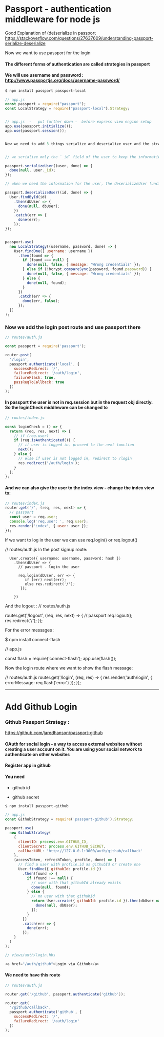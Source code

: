 # Passport - authentication middleware for node js

Good Explanation of (de)serialize in passport
https://stackoverflow.com/questions/27637609/understanding-passport-serialize-deserialize




Now we want to use passport for the login 
#### The different forms of authentication are called strategies in passport

#### We will use username and password : http://www.passportjs.org/docs/username-password/

```bash
$ npm install passport passport-local
```

```js
// app.js
const passport = require("passport");
const LocalStrategy = require("passport-local").Strategy;


// app.js  -   put further down -  before express view engine setup
app.use(passport.initialize());
app.use(passport.session());


Now we need to add 3 things serialize and deserialize user and the strategy


// we serialize only the `_id` field of the user to keep the information stored minimum

passport.serializeUser((user, done) => {
  done(null, user._id);
});

// when we need the information for the user, the deserializeUser function is called with the id that we previously serialized to fetch the user from the database

passport.deserializeUser((id, done) => {
  User.findById(id)
    .then(dbUser => {
      done(null, dbUser);
    })
    .catch(err => {
      done(err);
    });
});


passport.use(
  new LocalStrategy((username, password, done) => {
    User.findOne({ username: username })
      .then(found => {
        if (found === null) {
          done(null, false, { message: 'Wrong credentials' });
        } else if (!bcrypt.compareSync(password, found.password)) {
          done(null, false, { message: 'Wrong credentials' });
        } else {
          done(null, found);
        }
      })
      .catch(err => {
        done(err, false);
      });
  })
);
```

### Now we add the login post route and use passport there


```js
// routes/auth.js

const passport = require('passport');

router.post(
  '/login',
  passport.authenticate('local', {
    successRedirect: '/',
    failureRedirect: '/auth/login',
    failureFlash: true,
    passReqToCallback: true
  })
);
```

#### In passport the user is not in req.session but in the request obj directly. So the loginCheck middleware can be changed to 

```js
// routes/index.js

const loginCheck = () => {
  return (req, res, next) => {
    // if (req.user)
    if (req.isAuthenticated()) {
      // if user is logged in, proceed to the next function
      next();
    } else {
      // else if user is not logged in, redirect to /login
      res.redirect('/auth/login');
    }
  };
};
```


#### And we can also give the user to the index view - change the index view to:

```js
// routes/index.js
router.get('/', (req, res, next) => {
  // passport
  const user = req.user;
  console.log('req.user: ', req.user);
  res.render('index', { user: user });
});
```

If we want to log in the user we can use req.login() or req.logout()

// routes/auth.js
In the post signup route:

      User.create({ username: username, password: hash })
        .then(dbUser => {
          // passport - login the user

          req.login(dbUser, err => {
             if (err) next(err);
             else res.redirect('/');
           });

        })


And the logout :
// routes/auth.js

router.get('/logout', (req, res, next) => {
  // passport
  req.logout();
  res.redirect('/');
});

For the error messages :

$ npm install connect-flash

// app.js

const flash = require('connect-flash');
app.use(flash());

Now the login route where we want to show the flash message:

// routes/auth.js
router.get('/login', (req, res) => {
  res.render('auth/login', { errorMessage: req.flash('error') });
});


*****************************************************************************

# Add Github Login


### Github Passport Strategy : 

https://github.com/jaredhanson/passport-github

#### OAuth for social login - a way to access external websites without creating a user account on it. You are using your social network to authenticate on other websites


#### Register app in github 

#### You need 
- github id

- github secret

```bash
$ npm install passport-github
```

```js
// app.js
const GithubStrategy = require('passport-github').Strategy;

passport.use(
  new GithubStrategy(
    {
      clientID: process.env.GITHUB_ID,
      clientSecret: process.env.GITHUB_SECRET,
      callbackURL: 'http://127.0.0.1:3000/auth/github/callback'
    },
    (accessToken, refreshToken, profile, done) => {
      // find a user with profile.id as githubId or create one
      User.findOne({ githubId: profile.id })
        .then(found => {
          if (found !== null) {
            // user with that githubId already exists
            done(null, found);
          } else {
            // no user with that githubId
            return User.create({ githubId: profile.id }).then(dbUser => {
              done(null, dbUser);
            });
          }
        })
        .catch(err => {
          done(err);
        });
    }
  )
);
```

```js
// views/auth/login.hbs

<a href="/auth/github">Login via Github</a>
```

#### We need to have this route

```js
// routes/auth.js

router.get('/github', passport.authenticate('github'));

router.get(
  '/github/callback',
  passport.authenticate('github', {
    successRedirect: '/',
    failureRedirect: '/auth/login'
  })
);
```